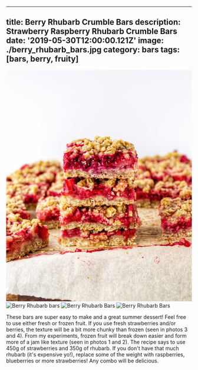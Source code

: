 ---
title: Berry Rhubarb Crumble Bars
description: Strawberry Raspberry Rhubarb Crumble Bars
date: '2019-05-30T12:00:00.121Z'
image: ./berry_rhubarb_bars.jpg
category: bars
tags: [bars, berry, fruity]
------

![Side image of bars](./berry_rhubarb_bars.jpg)
![Berry Rhubarb bars](./berry_rhubarb_bars-4.jpg)
![Berry Rhubarb Bars](./strawberry_rhubarb_bars-3.jpg)
![Berry Rhubarb Bars](./strawberry_rhubarb_bars-2.jpg)



These bars are super easy to make and a great summer dessert! Feel free to use either fresh or frozen fruit.  If you use fresh strawberries and/or berries, the texture will be a bit more chunky than frozen (seen in photos 3 and 4).  From my experiments, frozen fruit will break down easier and form more of a jam like texture (seen in photos 1 and 2). The recipe says to use 450g of strawberries and 350g of rhubarb.  If you don't have that much rhubarb (it's expensive yo!), replace some of the weight with raspberries, blueberries or more strawberries! Any combo will be delicious. 